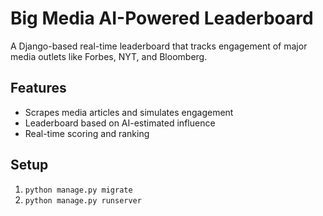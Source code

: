 # Big Media AI-Powered Leaderboard

A Django-based real-time leaderboard that tracks engagement of major media outlets like Forbes, NYT, and Bloomberg.

## Features
- Scrapes media articles and simulates engagement
- Leaderboard based on AI-estimated influence
- Real-time scoring and ranking

## Setup
1. `python manage.py migrate`
2. `python manage.py runserver`

